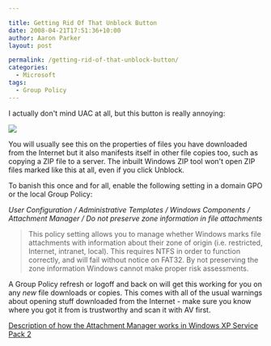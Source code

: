 ```yaml
---

title: Getting Rid Of That Unblock Button
date: 2008-04-21T17:51:36+10:00
author: Aaron Parker
layout: post

permalink: /getting-rid-of-that-unblock-button/
categories:
  - Microsoft
tags:
  - Group Policy
---
```

I actually don't mind UAC at all, but this button is really annoying:

![]({{site.baseurl}}/media/2008/04/filepropertiesunblock.png)

You will usually see this on the properties of files you have downloaded from the Internet but it also manifests itself in other file copies too, such as copying a ZIP file to a server. The inbuilt Windows ZIP tool won't open ZIP files marked like this at all, even if you click Unblock.

To banish this once and for all, enable the following setting in a domain GPO or the local Group Policy:

_User Configuration / Administrative Templates / Windows Components / Attachment Manager / Do not preserve zone information in file attachments_

> This policy setting allows you to manage whether Windows marks file attachments with information about their zone of origin (i.e. restricted, Internet, intranet, local). This requires NTFS in order to function correctly, and will fail without notice on FAT32. By not preserving the zone information Windows cannot make proper risk assessments.

A Group Policy refresh or logoff and back on will get this working for you on any _new_ file downloads or copies. This comes with all of the usual warnings about opening stuff downloaded from the Internet - make sure you know where you got it from is trustworthy and scan it with AV first.

[Description of how the Attachment Manager works in Windows XP Service Pack 2](http://support.microsoft.com/kb/883260)

